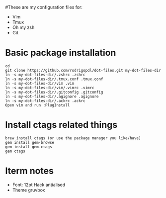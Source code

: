 #These are my configuration files for:

* Vim
* Tmux
* Oh my zsh
* Git

# Basic package installation

```
cd
git clone https://github.com/rodrigopdl/dot-files.git my-dot-files-dir
ln -s my-dot-files-dir/.zshrc .zshrc
ln -s my-dot-files-dir/.tmux.conf .tmux.conf
ln -s my-dot-files-dir/vim .vim
ln -s my-dot-files-dir/vim/.vimrc .vimrc
ln -s my-dot-files-dir/.gitconfig .gitconfig
ln -s my-dot-files-dir/.agignore .agignore
ln -s my-dot-files-dir/.ackrc .ackrc
Open vim and run :PlugInstall
```

# Install ctags related things

```
brew install ctags (or use the package manager you like/have)
gem install gem-browse
gem install gem-ctags
gem ctags
```

# Iterm notes

* Font: 12pt Hack antialised
* Theme gruvbox

